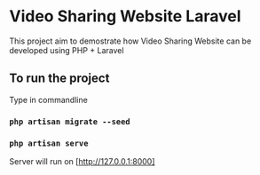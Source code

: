 # Video Sharing Website Laravel
This project aim to demostrate how Video Sharing Website can be developed using PHP + Laravel

## To run the project

Type in commandline

### `php artisan migrate --seed `

### `php artisan serve`

Server will run on [http://127.0.0.1:8000]
